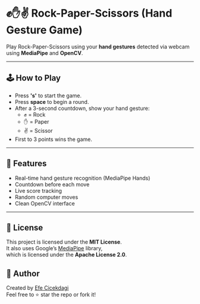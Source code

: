 # ✊✋✌️ Rock-Paper-Scissors (Hand Gesture Game)

Play Rock-Paper-Scissors using your **hand gestures** detected via webcam using **MediaPipe** and **OpenCV**.

---

## 🕹️ How to Play

- Press **'s'** to start the game.
- Press **space** to begin a round.
- After a 3-second countdown, show your hand gesture:
  - ✊ = Rock
  - ✋ = Paper
  - ✌️ = Scissor
- First to 3 points wins the game.

---

## 🎥 Features

- Real-time hand gesture recognition (MediaPipe Hands)
- Countdown before each move
- Live score tracking
- Random computer moves
- Clean OpenCV interface

---

## 📄 License

This project is licensed under the **MIT License**.  
It also uses Google’s [MediaPipe](https://github.com/google/mediapipe) library,  
which is licensed under the **Apache License 2.0**.

## 👤 Author

Created by [Efe Cicekdagi](https://github.com/EfeCicekdagi)  
Feel free to ⭐ star the repo or fork it!
